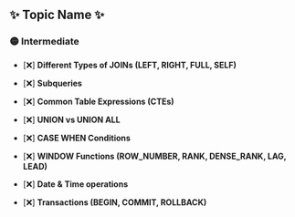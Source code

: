 ## ✨ Topic Name ✨


### 🟡 Intermediate

* [❌] **Different Types of JOINs (LEFT, RIGHT, FULL, SELF)**
    
* [❌] **Subqueries**
    
* [❌] **Common Table Expressions (CTEs)**
    
* [❌] **UNION vs UNION ALL**
    
* [❌] **CASE WHEN Conditions**
    
* [❌] **WINDOW Functions (ROW_NUMBER, RANK, DENSE_RANK, LAG, LEAD)**
    
* [❌] **Date & Time operations**
    
* [❌] **Transactions (BEGIN, COMMIT, ROLLBACK)**